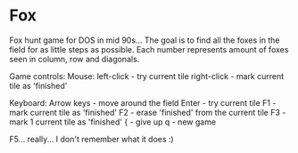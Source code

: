 # Fox
Fox hunt game for DOS in mid 90s...
The goal is to find all the foxes in the field for as little steps as possible.
Each number represents amount of foxes seen in column, row and diagonals.

Game controls:
Mouse:
left-click - try current tile
right-click - mark current tile as 'finished'

Keyboard:
Arrow keys - move around the field
Enter - try current tile
F1 - mark current tile as 'finished'
F2 - erase 'finished' from the current tile
F3 - mark 1 current tile as 'finished'
{ - give up
q - new game

F5... really... I don't remember what it does :)
